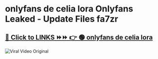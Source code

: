 
 # onlyfans de celia lora Onlyfans Leaked - Update Files fa7zr

## <h2><a href="https://clipsfans.com/onlyfans_de_celia_lora&ref=git">🔗 Click to LINKS ⏩⏩ 👉 🟢 onlyfans de celia lora </a></h2>

<a href="https://clipsfans.com/onlyfans_de_celia_lora&ref=git" rel="nofollow" data-target="animated-image.originalLink"><img src="https://i.ibb.co.com/xMMVF88/686577567.gif" alt="Viral Video Original" style="max-width: 100%; display: inline-block;" data-target="animated-image.originalImage"></a>

